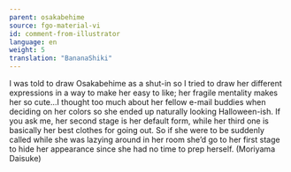 ```yaml
---
parent: osakabehime
source: fgo-material-vi
id: comment-from-illustrator
language: en
weight: 5
translation: "BananaShiki"
---
```


I was told to draw Osakabehime as a shut-in so I tried to draw her different expressions in a way to make her easy to like; her fragile mentality makes her so cute…I thought too much about her fellow e-mail buddies when deciding on her colors so she ended up naturally looking Halloween-ish. If you ask me, her second stage is her default form, while her third one is basically her best clothes for going out. So if she were to be suddenly called while she was lazying around in her room she’d go to her first stage to hide her appearance since she had no time to prep herself. (Moriyama Daisuke)
